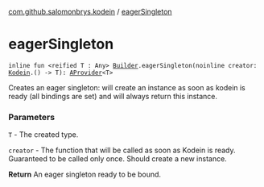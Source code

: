 [com.github.salomonbrys.kodein](index.md) / [eagerSingleton](.)

# eagerSingleton

`inline fun <reified T : Any> `[`Builder`](-kodein/-builder/index.md)`.eagerSingleton(noinline creator: `[`Kodein`](-kodein/index.md)`.() -> T): `[`AProvider`](-a-provider/index.md)`<T>`

Creates an eager singleton: will create an instance as soon as kodein is ready (all bindings are set) and will always return this instance.

### Parameters

`T` - The created type.

`creator` - The function that will be called as soon as Kodein is ready. Guaranteed to be called only once. Should create a new instance.

**Return**
An eager singleton ready to be bound.

